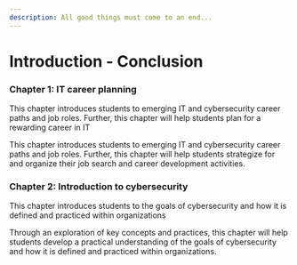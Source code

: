 ```yaml
---
description: All good things must come to an end...
---
```


# Introduction - Conclusion

### Chapter 1: IT career planning

This chapter introduces students to emerging IT and cybersecurity career paths and job roles. Further, this chapter will help students plan for a rewarding career in IT

This chapter introduces students to emerging IT and cybersecurity career paths and job roles. Further, this chapter will help students strategize for and organize their job search and career development activities.

### Chapter 2:  Introduction to cybersecurity

This chapter introduces students to the goals of cybersecurity and how it is defined and practiced within organizations

Through an exploration of key concepts and practices, this chapter will help students develop a practical understanding of the goals of cybersecurity and how it is defined and practiced within organizations.
